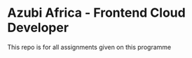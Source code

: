 # Azubi Africa - Frontend Cloud Developer

This repo is for all assignments given on this programme
